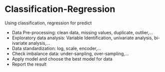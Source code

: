 # Classification-Regression
Using classification, regression for predict
- Data Pre-processing: clean data, missing values, duplicate, outlier,...
- Exploratory data analysis: Variable Identification, univariate analysis, bi-ivariate analysis,...
- Data standardization: log, scale, encoder,... 
- Check imbalance data: under-sanpling, over-sampling,...
- Apply model and choose the best model for data
- Report the result 
